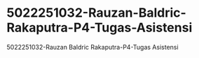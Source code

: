 # 5022251032-Rauzan-Baldric-Rakaputra-P4-Tugas-Asistensi
5022251032-Rauzan Baldric Rakaputra-P4-Tugas Asistensi
